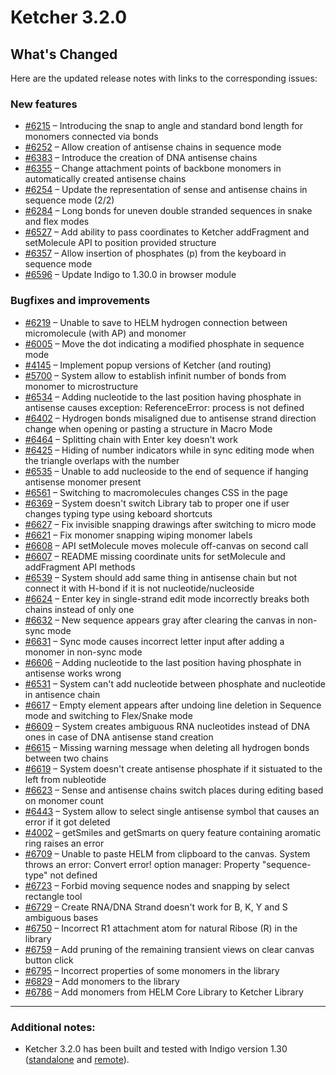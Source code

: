 
# Ketcher 3.2.0

## What's Changed

Here are the updated release notes with links to the corresponding issues:

### New features
- [#6215](https://github.com/epam/ketcher/issues/6215) – Introducing the snap to angle and standard bond length for monomers connected via bonds
- [#6252](https://github.com/epam/ketcher/issues/6252) – Allow creation of antisense chains in sequence mode
- [#6383](https://github.com/epam/ketcher/issues/6383) – Introduce the creation of DNA antisense chains
- [#6355](https://github.com/epam/ketcher/issues/6355) – Change attachment points of backbone monomers in automatically created antisense chains
- [#6254](https://github.com/epam/ketcher/issues/6254) – Update the representation of sense and antisense chains in sequence mode (2/2)
- [#6284](https://github.com/epam/ketcher/issues/6284) – Long bonds for uneven double stranded sequences in snake and flex modes
- [#6527](https://github.com/epam/ketcher/issues/6527) – Add ability to pass coordinates to Ketcher addFragment and setMolecule API to position provided structure
- [#6357](https://github.com/epam/ketcher/issues/6357) – Allow insertion of phosphates (p) from the keyboard in sequence mode
- [#6596](https://github.com/epam/ketcher/issues/6596) – Update Indigo to 1.30.0 in browser module

### Bugfixes and improvements
- [#6219](https://github.com/epam/ketcher/issues/6219) – Unable to save to HELM hydrogen connection between micromolecule (with AP) and monomer
- [#6005](https://github.com/epam/ketcher/issues/6005) – Move the dot indicating a modified phosphate in sequence mode
- [#4145](https://github.com/epam/ketcher/issues/4145) – Implement popup versions of Ketcher (and routing)
- [#5700](https://github.com/epam/ketcher/issues/5700) – System allow to establish infinit number of bonds from monomer to microstructure
- [#6534](https://github.com/epam/ketcher/issues/6534) – Adding nucleotide to the last position having phosphate in antisense causes exception: ReferenceError: process is not defined
- [#6402](https://github.com/epam/ketcher/issues/6402) – Hydrogen bonds misaligned due to antisense strand direction change when opening or pasting a structure in Macro Mode
- [#6464](https://github.com/epam/ketcher/issues/6464) – Splitting chain with Enter key doesn't work
- [#6425](https://github.com/epam/ketcher/issues/6425) – Hiding of number indicators while in sync editing mode when the triangle overlaps with the number
- [#6535](https://github.com/epam/ketcher/issues/6535) – Unable to add nucleoside to the end of sequence if hanging antisense monomer present
- [#6561](https://github.com/epam/ketcher/issues/6561) – Switching to macromolecules changes CSS in the page
- [#6369](https://github.com/epam/ketcher/issues/6369) – System doesn't switch Library tab to proper one if user changes typing type using keboard shortcuts
- [#6627](https://github.com/epam/ketcher/issues/6627) – Fix invisible snapping drawings after switching to micro mode
- [#6621](https://github.com/epam/ketcher/issues/6621) – Fix monomer snapping wiping monomer labels
- [#6608](https://github.com/epam/ketcher/issues/6608) – API setMolecule moves molecule off-canvas on second call
- [#6607](https://github.com/epam/ketcher/issues/6607) – README missing coordinate units for setMolecule and addFragment API methods
- [#6539](https://github.com/epam/ketcher/issues/6539) – System should add same thing in antisense chain but not connect it with H-bond if it is not nucleotide/nucleoside
- [#6624](https://github.com/epam/ketcher/issues/6624) – Enter key in single-strand edit mode incorrectly breaks both chains instead of only one
- [#6632](https://github.com/epam/ketcher/issues/6632) – New sequence appears gray after clearing the canvas in non-sync mode
- [#6631](https://github.com/epam/ketcher/issues/6631) – Sync mode causes incorrect letter input after adding a monomer in non-sync mode
- [#6606](https://github.com/epam/ketcher/issues/6606) – Adding nucleotide to the last position having phosphate in antisense works wrong
- [#6531](https://github.com/epam/ketcher/issues/6531) – System can't add nucleotide between phosphate and nucleotide in antisence chain
- [#6617](https://github.com/epam/ketcher/issues/6617) – Empty element appears after undoing line deletion in Sequence mode and switching to Flex/Snake mode
- [#6609](https://github.com/epam/ketcher/issues/6609) – System creates ambiguous RNA nucleotides instead of DNA ones in case of DNA antisense stand creation
- [#6615](https://github.com/epam/ketcher/issues/6615) – Missing warning message when deleting all hydrogen bonds between two chains
- [#6619](https://github.com/epam/ketcher/issues/6619) – System doesn't create antisense phosphate if it sistuated to the left from nubleotide
- [#6623](https://github.com/epam/ketcher/issues/6623) – Sense and antisense chains switch places during editing based on monomer count
- [#6443](https://github.com/epam/ketcher/issues/6443) – System allow to select single antisense symbol that causes an error if it got deleted
- [#4002](https://github.com/epam/ketcher/issues/4002) – getSmiles and getSmarts on query feature containing aromatic ring raises an error
- [#6709](https://github.com/epam/ketcher/issues/6709) – Unable to paste HELM from clipboard to the canvas. System throws an error: Convert error! option manager: Property "sequence-type" not defined
- [#6723](https://github.com/epam/ketcher/issues/6723) – Forbid moving sequence nodes and snapping by select rectangle tool
- [#6729](https://github.com/epam/ketcher/issues/6729) – Create RNA/DNA Strand doesn't work for B, K, Y and S ambiguous bases
- [#6750](https://github.com/epam/ketcher/issues/6750) – Incorrect R1 attachment atom for natural Ribose (R) in the library
- [#6759](https://github.com/epam/ketcher/issues/6759) – Add pruning of the remaining transient views on clear canvas button click
- [#6795](https://github.com/epam/ketcher/issues/6795) – Incorrect properties of some monomers in the library
- [#6829](https://github.com/epam/ketcher/issues/6829) – Add monomers to the library
- [#6786](https://github.com/epam/ketcher/issues/6786) – Add monomers from HELM Core Library to Ketcher Library

---

### Additional notes:
- Ketcher 3.2.0 has been built and tested with Indigo version 1.30 ([standalone](https://www.npmjs.com/package/indigo-ketcher/v/1.30.0) and [remote](https://hub.docker.com/layers/epmlsop/indigo-service/1.30.0/images/sha256-ec74234c98bbecdab2134efcd04248efa8e69f398991ba29f33c51327c815433)).

